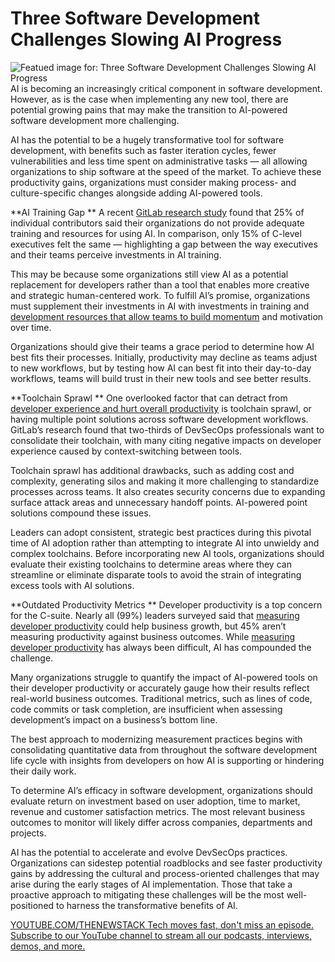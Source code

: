# Three Software Development Challenges Slowing AI Progress
![Featued image for: Three Software Development Challenges Slowing AI Progress](https://cdn.thenewstack.io/media/2024/12/27530f03-chaos12-1024x576.jpg)
AI is becoming an increasingly critical component in software development. However, as is the case when implementing any new tool, there are potential growing pains that may make the transition to AI-powered software development more challenging.

AI has the potential to be a hugely transformative tool for software development, with benefits such as faster iteration cycles, fewer vulnerabilities and less time spent on administrative tasks — all allowing organizations to ship software at the speed of the market. To achieve these productivity gains, organizations must consider making process- and culture-specific changes alongside adding AI-powered tools.

**AI Training Gap **
A recent [GitLab research study](https://about.gitlab.com/developer-survey/) found that 25% of individual contributors said their organizations do not provide adequate training and resources for using AI. In comparison, only 15% of C-level executives felt the same — highlighting a gap between the way executives and their teams perceive investments in AI training.

This may be because some organizations still view AI as a potential replacement for developers rather than a tool that enables more creative and strategic human-centered work. To fulfill AI’s promise, organizations must supplement their investments in AI with investments in training and [development resources that allow teams to build momentum](https://thenewstack.io/platform-teams-adopt-these-7-developer-productivity-drivers/) and motivation over time.

Organizations should give their teams a grace period to determine how AI best fits their processes. Initially, productivity may decline as teams adjust to new workflows, but by testing how AI can best fit into their day-to-day workflows, teams will build trust in their new tools and see better results.

**Toolchain Sprawl **
One overlooked factor that can detract from [developer experience and hurt overall productivity](https://thenewstack.io/software-delivery-enablement-not-developer-productivity/) is toolchain sprawl, or having multiple point solutions across software development workflows. GitLab’s research found that two-thirds of DevSecOps professionals want to consolidate their toolchain, with many citing negative impacts on developer experience caused by context-switching between tools.

Toolchain sprawl has additional drawbacks, such as adding cost and complexity, generating silos and making it more challenging to standardize processes across teams. It also creates security concerns due to expanding surface attack areas and unnecessary handoff points. AI-powered point solutions compound these issues.

Leaders can adopt consistent, strategic best practices during this pivotal time of AI adoption rather than attempting to integrate AI into unwieldy and complex toolchains. Before incorporating new AI tools, organizations should evaluate their existing toolchains to determine areas where they can streamline or eliminate disparate tools to avoid the strain of integrating excess tools with AI solutions.

**Outdated Productivity Metrics **
Developer productivity is a top concern for the C-suite. Nearly all (99%) leaders surveyed said that [measuring developer productivity](https://thenewstack.io/measuring-developer-productivity-whos-winning-the-debate/) could help business growth, but 45% aren’t measuring productivity against business outcomes. While [measuring developer productivity](https://thenewstack.io/three-key-metrics-to-measure-developer-productivity/) has always been difficult, AI has compounded the challenge.

Many organizations struggle to quantify the impact of AI-powered tools on their developer productivity or accurately gauge how their results reflect real-world business outcomes. Traditional metrics, such as lines of code, code commits or task completion, are insufficient when assessing development’s impact on a business’s bottom line.

The best approach to modernizing measurement practices begins with consolidating quantitative data from throughout the software development life cycle with insights from developers on how AI is supporting or hindering their daily work.

To determine AI’s efficacy in software development, organizations should evaluate return on investment based on user adoption, time to market, revenue and customer satisfaction metrics. The most relevant business outcomes to monitor will likely differ across companies, departments and projects.

AI has the potential to accelerate and evolve DevSecOps practices. Organizations can sidestep potential roadblocks and see faster productivity gains by addressing the cultural and process-oriented challenges that may arise during the early stages of AI implementation. Those that take a proactive approach to mitigating these challenges will be the most well-positioned to harness the transformative benefits of AI.

[
YOUTUBE.COM/THENEWSTACK
Tech moves fast, don't miss an episode. Subscribe to our YouTube
channel to stream all our podcasts, interviews, demos, and more.
](https://youtube.com/thenewstack?sub_confirmation=1)